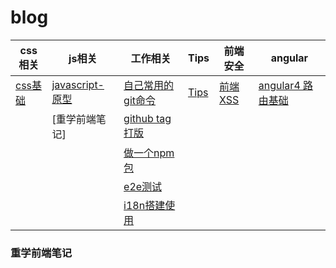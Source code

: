 # blog

css相关 | js相关 | 工作相关 | Tips | 前端安全 | angular
---|---|--- | --- | --- | ---
[css基础](https://github.com/chenbj2333/blog/issues/11) | [javascript-原型](https://github.com/chenbj2333/blog/issues/12) | [自己常用的git命令](https://github.com/chenbj2333/blog/issues/10) | [Tips](https://github.com/chenbj2333/blog/issues/13) | [前端XSS](https://github.com/chenbj2333/blog/issues/8) | [angular4 路由基础](https://github.com/chenbj2333/blog/issues/6)
| | [重学前端笔记] | [github tag打版](https://github.com/chenbj2333/blog/issues/9) |  |  | 
| | | [做一个npm包](https://github.com/chenbj2333/blog/issues/7) | | |
| | | [e2e测试](https://github.com/chenbj2333/blog/issues/5) | | |
| | | [i18n搭建使用](https://github.com/chenbj2333/blog/issues/1) | | |



### 重学前端笔记
